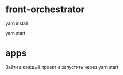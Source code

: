 # front-orchestrator

yarn install

yarn start

# apps

Зайти в каждый проект и запустить через yarn start
